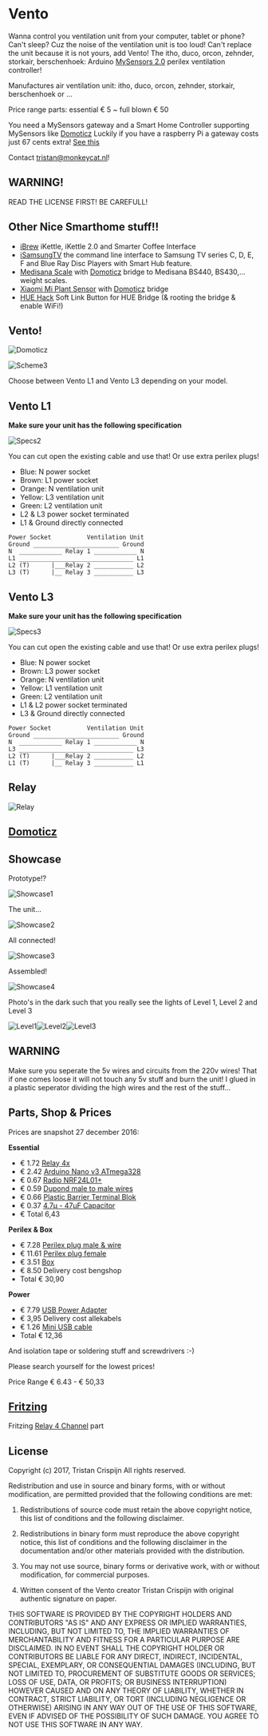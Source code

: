 # Vento

Wanna control you ventilation unit from your computer, tablet or phone? Can't sleep? Cuz the noise of the ventilation unit is too loud! Can't replace the unit because it is not yours, add Vento! The itho, duco, orcon, zehnder, storkair, berschenhoek: Arduino [MySensors 2.0](https://www.mysensors.org) perilex ventilation controller!

Manufactures air ventilation unit: itho, duco, orcon, zehnder, storkair, berschenhoek or ...

Price range parts: essential € 5 ~ full blown € 50

You need a MySensors gateway and a Smart Home Controller supporting MySensors like [Domoticz](www.domoticz.com)
Luckily if you have a raspberry Pi a gateway costs just 67 cents extra! [See this](https://www.domoticz.com/forum/viewtopic.php?t=14365&#p105148)

Contact <tristan@monkeycat.nl>!

## WARNING!

READ THE LICENSE FIRST! BE CAREFULL! 

## Other Nice Smarthome stuff!!

 * [iBrew](https://github.com/Tristan79/iBrew) iKettle, iKettle 2.0 and Smarter Coffee Interface
 * [iSamsungTV](https://github.com/Tristan79/iSamsungTV) the command line interface to Samsung TV series C, D, E, F and Blue Ray Disc Players with Smart Hub feature.
 * [Medisana Scale](https://github.com/keptenkurk/BS440) with [Domoticz](http://domoticz.com/) bridge to Medisana BS440, BS430,... weight scales.
 * [Xiaomi Mi Plant Sensor](https://github.com/Tristan79/miflora) with [Domoticz](http://domoticz.com/) bridge
 * [HUE Hack](https://github.com/Tristan79/HUEHack) Soft Link Button for HUE Bridge (& rooting the bridge & enable WiFi!)

## Vento!

![Domoticz](https://raw.githubusercontent.com/Tristan79/Vento/master/resources/images/domoticz.png)

![Scheme3](https://raw.githubusercontent.com/Tristan79/Vento/master/resources/images/schema.png)

Choose between Vento L1 and Vento L3 depending on your model.

## Vento L1

__Make sure your unit has the following specification__

![Specs2](https://raw.githubusercontent.com/Tristan79/Vento/master/resources/images/ventoL1.png)

You can cut open the existing cable and use that! Or use extra perilex plugs!

 * Blue: N power socket
 * Brown: L1 power socket
 * Orange: N ventilation unit
 * Yellow: L3 ventilation unit
 * Green: L2 ventilation unit
 * L2 & L3 power socket terminated
 * L1 & Ground directly connected

```
Power Socket          Ventilation Unit
Ground ________________________ Ground
N  ____________ Relay 1 ____________ N
L1 ________________________________ L1
L2 (T)      |___Relay 2 ___________ L2
L3 (T)      |__ Relay 3 ___________ L3
```

## Vento L3
__Make sure your unit has the following specification__

![Specs3](https://raw.githubusercontent.com/Tristan79/Vento/master/resources/images/ventoL3.png)

You can cut open the existing cable and use that! Or use extra perilex plugs!

 * Blue: N power socket
 * Brown: L3 power socket
 * Orange: N ventilation unit
 * Yellow: L1 ventilation unit
 * Green: L2 ventilation unit
 * L1 & L2 power socket terminated
 * L3 & Ground directly connected

```
Power Socket          Ventilation Unit
Ground ________________________ Ground
N  ____________ Relay 1 ____________ N
L3 ________________________________ L3
L2 (T)      |___Relay 2 ___________ L2
L1 (T)      |__ Relay 3 ___________ L1
```

## Relay

![Relay](https://raw.githubusercontent.com/Tristan79/Vento/master/resources/images/relay.png)

## [Domoticz](www.domoticz.com)

 
## Showcase

Prototype!?

![Showcase1](https://raw.githubusercontent.com/Tristan79/Vento/master/resources/images/showcase/1.jpg)

The unit...

![Showcase2](https://raw.githubusercontent.com/Tristan79/Vento/master/resources/images/showcase/2.jpg)

All connected!

![Showcase3](https://raw.githubusercontent.com/Tristan79/Vento/master/resources/images/showcase/3.jpg)

Assembled!

![Showcase4](https://raw.githubusercontent.com/Tristan79/Vento/master/resources/images/showcase/4.jpg)

Photo's in the dark such that you really see the lights of Level 1, Level 2 and Level 3

![Level1](https://raw.githubusercontent.com/Tristan79/Vento/master/resources/images/level/1.jpg)![Level2](https://raw.githubusercontent.com/Tristan79/Vento/master/resources/images/level/2.jpg)![Level3](https://raw.githubusercontent.com/Tristan79/Vento/master/resources/images/level/3.jpg)

## WARNING

Make sure you seperate the 5v wires and circuits from the 220v wires! That if one comes loose it will not touch any 5v stuff and burn the unit! I glued in a plastic seperator dividing the high wires and the rest of the stuff... 
 
## Parts, Shop & Prices 

Prices are snapshot 27 december 2016:

__Essential__
 * € 1.72 [Relay 4x](https://nl.aliexpress.com/item/1pcs-lot-4-channel-relay-module-4-channel-relay-control-board-with-optocoupler-Relay-Output-4/32325541816.html)
 * € 2.42 [Arduino Nano v3 ATmega328](https://nl.aliexpress.com/item/Free-Shipping-1PCS-LOT-For-arduino-Nano-3-0-Atmel-ATmega328-Mini-USB-Board/32773364249.html)
 * € 0.67 [Radio NRF24L01+](https://nl.aliexpress.com/item/1pcs-lot-Black-nrf24l01-wireless-module-24l01-2-4g-wireless-module-black-diamond-free-shipping/32649100793.html)
 * € 0.59 [Dupond male to male wires](https://nl.aliexpress.com/item/40pcs-lot-10cm-2-54mm-1pin-Female-to-Male-jumper-wire-Dupont-cable/32566136519.html)
 * € 0.66 [Plastic Barrier Terminal Blok](https://nl.aliexpress.com/item/10A-2-Position-Wire-Connector-Plastic-Barrier-Terminal-Block-High-Quality/32714811508.html)
 * € 0.37 [4.7µ - 47µF Capacitor](https://nl.aliexpress.com/item/Free-shipping-100pcs-47UF-50V-Electrolytic-Capacitor-50V-47UF-Aluminum-Electrolytic-Capacitor-6X12mm/32316099910.html)
 * € Total 6,43
 
__Perilex & Box__
 * € 7.28 [Perilex plug male & wire](http://www.bengshop.nl/detailitem.php?articletext=RATIO+PERILEX+AANSLUITSNOER+2M+6A+GROEN+&sess=&shop=0&lang=nl&art_id=13006284)
 * € 11.61 [Perilex plug female](http://www.bengshop.nl/detailitem.php?articletext=ABL+SURSUM+PERILEX+16A+KOPPELCONTACTSTOP+WIT+&sess=&shop=0&lang=nl&art_id=12987480)
 * € 3.51 [Box](http://www.bengshop.nl/detailitem.php?sess=&shop=5&lang=nl&art_id=14614105) 
 * € 8.50 Delivery cost bengshop 
 * Total € 30,90  

__Power__
 * € 7.79 [USB Power Adapter](https://www.allekabels.nl/usb-lader/4508/1196134/usb-thuislader-1000-ma.html)
 * € 3,95 Delivery cost allekabels
 * € 1.26 [Mini USB cable](https://nl.aliexpress.com/item/White-1m-MiNi-USB-to-USB-2-0-Cable-Data-Sync-Charge-Cable-for-MP3-MP4/32622398168.html)
 * Total € 12,36
 
And isolation tape or soldering stuff and screwdrivers :-)

Please search yourself for the lowest prices!

Price Range € 6.43 - € 50,33

## [Fritzing](http://fritzing.org)
Fritzing [Relay 4 Channel](https://timgolisch.wordpress.com/2015/09/12/fritzing-4-channel-relay-part/) part

## License

Copyright (c) 2017, Tristan Crispijn
All rights reserved.

Redistribution and use in source and binary forms, with or without modification, are permitted provided that the following conditions are met:

1. Redistributions of source code must retain the above copyright notice, this list of conditions and the following disclaimer.

2. Redistributions in binary form must reproduce the above copyright notice, this list of conditions and the following disclaimer in the documentation and/or other materials provided with the distribution.

3. You may not use source, binary forms or derivative work, with or without modification, for commercial purposes. 

4. Written consent of the Vento creator Tristan Crispijn with original authentic signature on paper.


THIS SOFTWARE IS PROVIDED BY THE COPYRIGHT HOLDERS AND CONTRIBUTORS "AS IS" AND ANY EXPRESS OR IMPLIED WARRANTIES, INCLUDING, BUT NOT LIMITED TO, THE IMPLIED WARRANTIES OF MERCHANTABILITY AND FITNESS FOR A PARTICULAR PURPOSE ARE DISCLAIMED. IN NO EVENT SHALL THE COPYRIGHT HOLDER OR CONTRIBUTORS BE LIABLE FOR ANY DIRECT, INDIRECT, INCIDENTAL, SPECIAL, EXEMPLARY, OR CONSEQUENTIAL DAMAGES (INCLUDING, BUT NOT LIMITED TO, PROCUREMENT OF SUBSTITUTE GOODS OR SERVICES; LOSS OF USE, DATA, OR PROFITS; OR BUSINESS INTERRUPTION) HOWEVER CAUSED AND ON ANY THEORY OF LIABILITY, WHETHER IN CONTRACT, STRICT LIABILITY, OR TORT (INCLUDING NEGLIGENCE OR OTHERWISE) ARISING IN ANY WAY OUT OF THE USE OF THIS SOFTWARE, EVEN IF ADVISED OF THE POSSIBILITY OF SUCH DAMAGE. YOU AGREE TO NOT USE THIS SOFTWARE IN ANY WAY.               


 